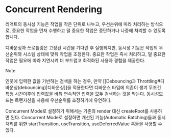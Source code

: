 # Concurrent Rendering
리액트의 동시성 기능은 작업을 작은 단위로 나누고, 우선순위에 따라 처리하는 방식으로, 중요한 작업을 먼저 수행하고 덜 중요한 작업은 중단하거나 나중에 처리할 수 있도록 합니다.

디바운싱과 쓰로틀링은 고정된 시간을 기다린 후 실행되지만, 동시성 기능은 작업의 우선순위와 시스템 상태에 맞춰 작업을 조정한다. 중요한 작업은 즉시 처리하고, 덜 중요한 작업은 필요에 따라 지연시켜 더 부드럽고 최적화된 사용자 경험을 제공한다.

>[!note]
>인풋에 입력한 값을 기반하는 검색을 하는 경우, 만약 [[Debouncing과 Throttling#디바운싱(debouncing)|디바운싱]]을 적용한다면 디바운스 타임에 의존이 생겨 무조건 특정 시간이후에 입력값을 바꿔 연속적인 입력을 모두 검색하는 것을 막는다. 동시성모드는 트랜지션을 사용해 우선순위를 조정하기에 유연하다.


Concurrent Mode로 설정하기 위해서는 기존의 render 대신 createRoot를 사용하면 된다. Concurrent Mode로 설정하면 개선된 기능(Automatic Batching)들과 동시처리를 위한 startTransition, useTransition, useDeferredValue 훅들을 사용할 수 있다.

